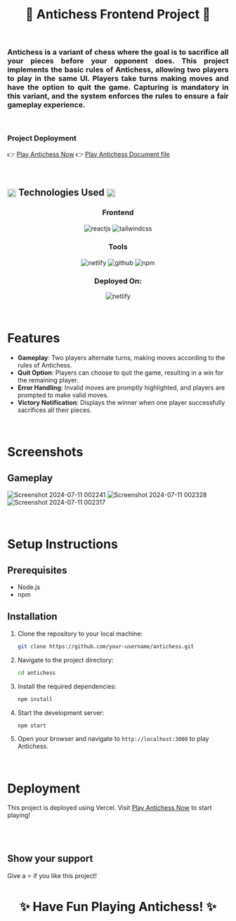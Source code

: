 <h1 align="center">🚀 Antichess Frontend Project 🚀</h1>

<br/>

<h3 align="justify" width="80%">
Antichess is a variant of chess where the goal is to sacrifice all your pieces before your opponent does. This project implements the basic rules of Antichess, allowing two players to play in the same UI. Players take turns making moves and have the option to quit the game. Capturing is mandatory in this variant, and the system enforces the rules to ensure a fair gameplay experience.
</h3>

<br/>

### Project Deployment
👉 [Play Antichess Now](https://ayushi-antichess.vercel.app/)
👉 [Play Antichess Document file](https://docs.google.com/document/d/1QuK6Cn_Sjk4leJUY06i0QGiGK7lu5hGVQFV7Q1N-fcU/edit?usp=sharing)


<br/>

<h2 align="left">
<img src="https://art.pixilart.com/486745d4bb1ef18.gif"  width="20" height="20" align="center">
 Technologies Used
<img src="https://art.pixilart.com/486745d4bb1ef18.gif"  width="20" height="20" align="center">
</h2>

<div align="center">
 
 <div align="center"><h3 align="center">Frontend</h3>
<img src="https://img.shields.io/badge/React-20232A?style=for-the-badge&logo=react&logoColor=61DAFB"  align="center" alt="reactjs" />
<img src="https://img.shields.io/badge/Tailwind_CSS-38B2AC.svg?style=for-the-badge&logo=tailwind-css&logoColor=white"  align="center" alt="tailwindcss" />
</div>

<div align="center"><h3 align="center">Tools</h3> 
<img src="https://img.shields.io/badge/Vercel-%23000000.svg?style=for-the-badge&logo=netlify&logoColor=#00C7B7" align="center" alt="netlify"/>
<img src="https://img.shields.io/badge/GitHub-100000?style=for-the-badge&logo=github&logoColor=white"  align="center" alt="github"/>
<img src ="https://img.shields.io/badge/NPM-%23000000.svg?style=for-the-badge&logo=npm&logoColor=white" align="center" alt="npm">
</div>
</div>

<div align="center"><h3 align="center">Deployed On:</h3>
  <img src="https://img.shields.io/badge/netlify-%23000000.svg?style=for-the-badge&logo=netlify&logoColor=#00C7B7"  alt="netlify"/>
</div>
</p>

<br/>

# Features

- **Gameplay**: Two players alternate turns, making moves according to the rules of Antichess.
- **Quit Option**: Players can choose to quit the game, resulting in a win for the remaining player.
- **Error Handling**: Invalid moves are promptly highlighted, and players are prompted to make valid moves.
- **Victory Notification**: Displays the winner when one player successfully sacrifices all their pieces.

<br/>

# Screenshots

## Gameplay
![Screenshot 2024-07-11 002241](https://github.com/AyushiVashisth/antichess/assets/107119119/fe9ff6fc-d264-48d7-8efa-d405cda0f3e0)
![Screenshot 2024-07-11 002328](https://github.com/AyushiVashisth/antichess/assets/107119119/7f3171f7-19cf-4873-a5fa-162664c4c711)
![Screenshot 2024-07-11 002317](https://github.com/AyushiVashisth/antichess/assets/107119119/39a28c47-88ec-40a8-908a-b1ad1592b093)

<br/>

# Setup Instructions

## Prerequisites

- Node.js
- npm

## Installation

1. Clone the repository to your local machine:
   ```sh
   git clone https://github.com/your-username/antichess.git
   ```

2. Navigate to the project directory:
   ```sh
   cd antichess
   ```

3. Install the required dependencies:
   ```sh
   npm install
   ```

4. Start the development server:
   ```sh
   npm start
   ```

5. Open your browser and navigate to `http://localhost:3000` to play Antichess.

<br/>

# Deployment

This project is deployed using Vercel. Visit [Play Antichess Now](https://ayushi-antichess.vercel.app/) to start playing!

<br/><br/>

## Show your support

Give a ⭐️ if you like this project!

<h1 align="center">✨ Have Fun Playing Antichess! ✨</h1>
